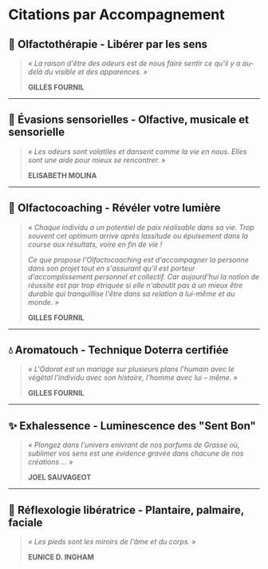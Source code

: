 # Citations par Accompagnement

## 🌸 Olfactothérapie - Libérer par les sens

> *« La raison d'être des odeurs est de nous faire sentir ce qu'il y a au-delà du visible et des apparences. »*
> 
> **GILLES FOURNIL**

---

## 🌊 Évasions sensorielles - Olfactive, musicale et sensorielle

> *« Les odeurs sont volatiles et dansent comme la vie en nous. Elles sont une aide pour mieux se rencontrer. »*
> 
> **ELISABETH MOLINA**

---

## 🧭 Olfactocoaching - Révéler votre lumière

> *« Chaque individu a un potentiel de paix réalisable dans sa vie. Trop souvent cet optimum arrive après lassitude ou épuisement dans la course aux résultats, voire en fin de vie !*
> 
> *Ce que propose l'Olfactocoaching est d'accompagner la personne dans son projet tout en s'assurant qu'il est porteur d'accomplissement personnel et collectif. Car aujourd'hui la notion de réussite est par trop étriquée si elle n'aboutit pas à un mieux être durable qui tranquillise l'être dans sa relation à lui-même et au monde. »*
> 
> **GILLES FOURNIL**

---

## 💧 Aromatouch - Technique Doterra certifiée

> *« L'Odorat est un mariage sur plusieurs plans l'humain avec le végétal l'individu avec son histoire, l'homme avec lui – même. »*
> 
> **GILLES FOURNIL**

---

## ✨ Exhalessence - Luminescence des "Sent Bon"

> *« Plongez dans l'univers enivrant de nos parfums de Grasse où, sublimer vos sens est une évidence gravée dans chacune de nos créations … »*
> 
> **JOEL SAUVAGEOT**

---

## 🙌 Réflexologie libératrice - Plantaire, palmaire, faciale

> *« Les pieds sont les miroirs de l'âme et du corps. »*
> 
> **EUNICE D. INGHAM**